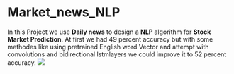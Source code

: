 # Market_news_NLP
In this Project we use <b> Daily news</b> to design a <b> NLP </b> algorithm for <b> Stock Market Prediction</b>. At first we had 49 percent accuracy but with some methodes like using pretrained English word Vector and attempt with convolutions and bidirectional lstmlayers we could improve it to 52 percent accuracy.
<img src="photo.webp" />
